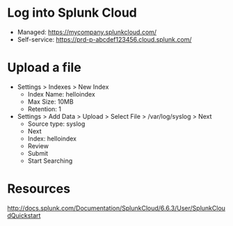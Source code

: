 # Log into Splunk Cloud
- Managed: https://mycompany.splunkcloud.com/
- Self-service: https://prd-p-abcdef123456.cloud.splunk.com/

# Upload a file
- Settings > Indexes > New Index
    - Index Name: helloindex
    - Max Size: 10MB
    - Retention: 1
- Settings > Add Data > Upload > Select File > /var/log/syslog > Next
    - Source type: syslog
    - Next
    - Index: helloindex
    - Review
    - Submit
    - Start Searching
    
# Resources
http://docs.splunk.com/Documentation/SplunkCloud/6.6.3/User/SplunkCloudQuickstart